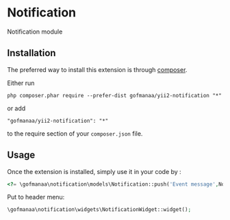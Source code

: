 Notification
============
Notification module 

Installation
------------

The preferred way to install this extension is through [composer](http://getcomposer.org/download/).

Either run

```
php composer.phar require --prefer-dist gofmanaa/yii2-notification "*"
```

or add

```
"gofmanaa/yii2-notification": "*"
```

to the require section of your `composer.json` file.


Usage
-----

Once the extension is installed, simply use it in your code by  :

```php
<?= \gofmanaa\notification\models\Notification::push('Event message',Notification::TYPE_DEFAULT); ?>
```
Put to header menu:
```php
\gofmanaa\notification\widgets\NotificationWidget::widget();
```

